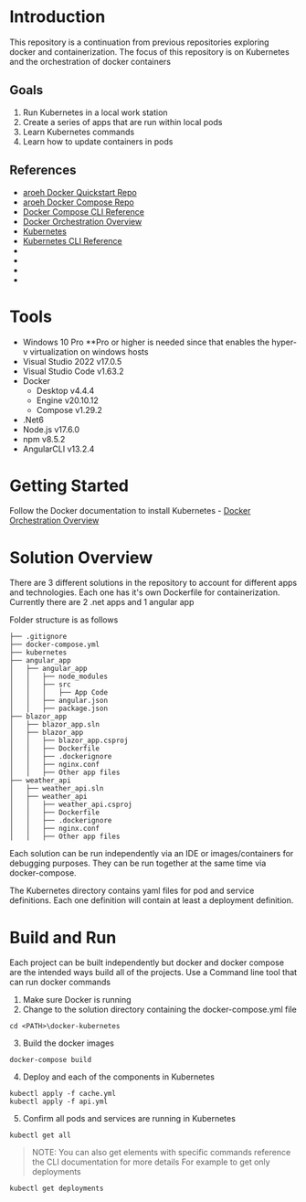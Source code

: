 # Introduction

This repository is a continuation from previous repositories exploring docker and containerization.  The focus of this repository is on Kubernetes and the orchestration of docker containers

## Goals

1. Run Kubernetes in a local work station
2. Create a series of apps that are run within local pods
3. Learn Kubernetes commands
4. Learn how to update containers in pods

## References

- [aroeh Docker Quickstart Repo](https://github.com/aroeh/docker-quickstart)
- [aroeh Docker Compose Repo](https://github.com/aroeh/docker-compose)
- [Docker Compose CLI Reference](https://docs.docker.com/compose/reference/)
- [Docker Orchestration Overview](https://docs.docker.com/get-started/orchestration/)
- [Kubernetes](https://kubernetes.io/docs/home/)
- [Kubernetes CLI Reference](https://kubernetes.io/docs/reference/generated/kubectl/kubectl-commands#-strong-getting-started-strong-)
- [](https://andrewlock.net/deploying-asp-net-core-applications-to-kubernetes-part-1-an-introduction-to-kubernetes/)
- [](https://programmingfire.com/deploy-dotnet-minimal-apis-to-kubernetes)
- [](https://docs.microsoft.com/en-us/dotnet/architecture/containerized-lifecycle/design-develop-containerized-apps/build-aspnet-core-applications-linux-containers-aks-kubernetes)
- [](https://faun.pub/how-to-deploy-a-net-5-api-in-a-kubernetes-cluster-53212af6a0e2)

# Tools

- Windows 10 Pro **Pro or higher is needed since that enables the hyper-v virtualization on windows hosts
- Visual Studio 2022 v17.0.5
- Visual Studio Code v1.63.2
- Docker
    - Desktop v4.4.4
    - Engine v20.10.12
    - Compose v1.29.2
- .Net6
- Node.js v17.6.0
- npm v8.5.2
- AngularCLI v13.2.4

# Getting Started

Follow the Docker documentation to install Kubernetes - [Docker Orchestration Overview](https://docs.docker.com/get-started/orchestration/)

# Solution Overview

There are 3 different solutions in the repository to account for different apps and technologies.  Each one has it's own Dockerfile for containerization.  Currently there are 2 .net apps and 1 angular app

Folder structure is as follows
```
├── .gitignore
├── docker-compose.yml
├── kubernetes
├── angular_app
│   ├── angular_app
│   │   ├── node_modules
│   │   ├── src
│   │   │   ├── App Code
│   │   ├── angular.json
│   │   ├── package.json
├── blazor_app
│   ├── blazor_app.sln
│   ├── blazor_app
│   │   ├── blazor_app.csproj
│   │   ├── Dockerfile
│   │   ├── .dockerignore
│   │   ├── nginx.conf
│   │   ├── Other app files
├── weather_api
│   ├── weather_api.sln
│   ├── weather_api
│   │   ├── weather_api.csproj
│   │   ├── Dockerfile
│   │   ├── .dockerignore
│   │   ├── nginx.conf
│   │   ├── Other app files
```

Each solution can be run independently via an IDE or images/containers for debugging purposes.  They can be run together at the same time via docker-compose.

The Kubernetes directory contains yaml files for pod and service definitions.  Each one definition will contain at least a deployment definition.

# Build and Run

Each project can be built independently but docker and docker compose are the intended ways build all of the projects.  Use a Command line tool that can run docker commands

1. Make sure Docker is running
2. Change to the solution directory containing the docker-compose.yml file
```
cd <PATH>\docker-kubernetes
```
3. Build the docker images
```
docker-compose build
```
4. Deploy and each of the components in Kubernetes
```
kubectl apply -f cache.yml
kubectl apply -f api.yml
```

5. Confirm all pods and services are running in Kubernetes
```
kubectl get all
```

> NOTE: You can also get elements with specific commands reference the CLI documentation for more details
> For example to get only deployments
```
kubectl get deployments
```
